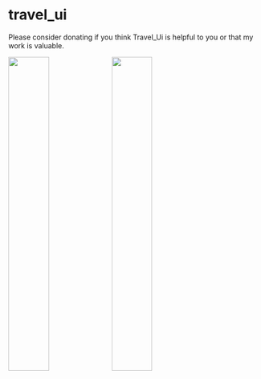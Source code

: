 # travel_ui

Please consider donating if you think Travel_Ui is helpful to you or that my work is valuable.

<img src="shoes1.jpg" width="40%" height="40%"> <img src="shoes2.jpg" width="40%" height="40%">
